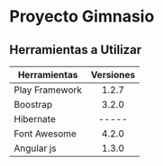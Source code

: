 
Proyecto Gimnasio
============

Herramientas a Utilizar
 ------
 
| Herramientas  | Versiones     | 
| ------------- |:-------------:|
| Play Framework| 1.2.7         |
| Boostrap      | 3.2.0         |
| Hibernate     | -----         |
| Font Awesome  | 4.2.0         |
| Angular js    | 1.3.0         |


